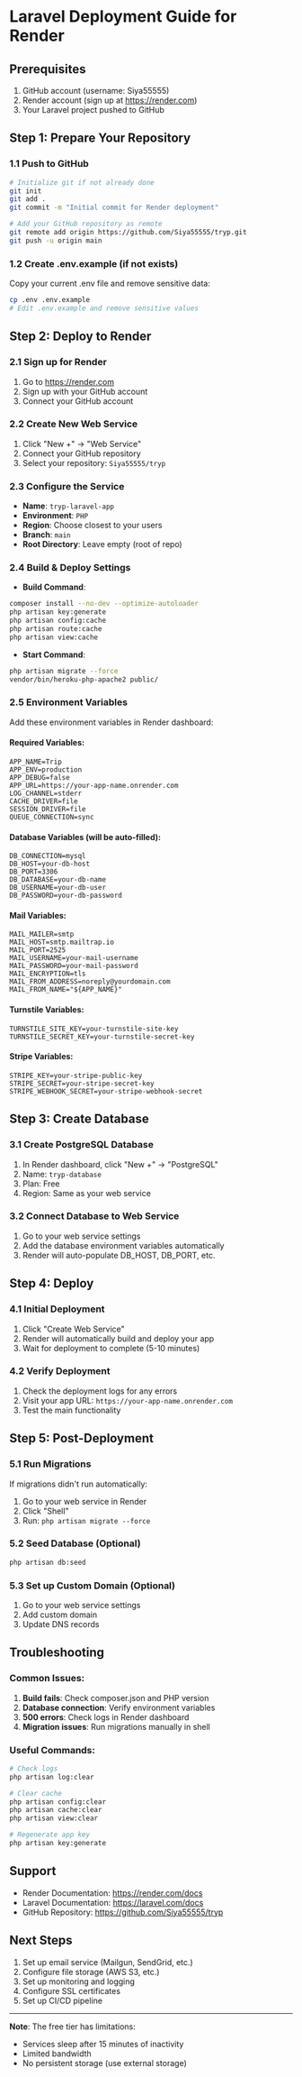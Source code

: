 # Laravel Deployment Guide for Render

## Prerequisites
1. GitHub account (username: Siya55555)
2. Render account (sign up at https://render.com)
3. Your Laravel project pushed to GitHub

## Step 1: Prepare Your Repository

### 1.1 Push to GitHub
```bash
# Initialize git if not already done
git init
git add .
git commit -m "Initial commit for Render deployment"

# Add your GitHub repository as remote
git remote add origin https://github.com/Siya55555/tryp.git
git push -u origin main
```

### 1.2 Create .env.example (if not exists)
Copy your current .env file and remove sensitive data:
```bash
cp .env .env.example
# Edit .env.example and remove sensitive values
```

## Step 2: Deploy to Render

### 2.1 Sign up for Render
1. Go to https://render.com
2. Sign up with your GitHub account
3. Connect your GitHub account

### 2.2 Create New Web Service
1. Click "New +" → "Web Service"
2. Connect your GitHub repository
3. Select your repository: `Siya55555/tryp`

### 2.3 Configure the Service
- **Name**: `tryp-laravel-app`
- **Environment**: `PHP`
- **Region**: Choose closest to your users
- **Branch**: `main`
- **Root Directory**: Leave empty (root of repo)

### 2.4 Build & Deploy Settings
- **Build Command**: 
```bash
composer install --no-dev --optimize-autoloader
php artisan key:generate
php artisan config:cache
php artisan route:cache
php artisan view:cache
```

- **Start Command**:
```bash
php artisan migrate --force
vendor/bin/heroku-php-apache2 public/
```

### 2.5 Environment Variables
Add these environment variables in Render dashboard:

#### Required Variables:
```
APP_NAME=Trip
APP_ENV=production
APP_DEBUG=false
APP_URL=https://your-app-name.onrender.com
LOG_CHANNEL=stderr
CACHE_DRIVER=file
SESSION_DRIVER=file
QUEUE_CONNECTION=sync
```

#### Database Variables (will be auto-filled):
```
DB_CONNECTION=mysql
DB_HOST=your-db-host
DB_PORT=3306
DB_DATABASE=your-db-name
DB_USERNAME=your-db-user
DB_PASSWORD=your-db-password
```

#### Mail Variables:
```
MAIL_MAILER=smtp
MAIL_HOST=smtp.mailtrap.io
MAIL_PORT=2525
MAIL_USERNAME=your-mail-username
MAIL_PASSWORD=your-mail-password
MAIL_ENCRYPTION=tls
MAIL_FROM_ADDRESS=noreply@yourdomain.com
MAIL_FROM_NAME="${APP_NAME}"
```

#### Turnstile Variables:
```
TURNSTILE_SITE_KEY=your-turnstile-site-key
TURNSTILE_SECRET_KEY=your-turnstile-secret-key
```

#### Stripe Variables:
```
STRIPE_KEY=your-stripe-public-key
STRIPE_SECRET=your-stripe-secret-key
STRIPE_WEBHOOK_SECRET=your-stripe-webhook-secret
```

## Step 3: Create Database

### 3.1 Create PostgreSQL Database
1. In Render dashboard, click "New +" → "PostgreSQL"
2. Name: `tryp-database`
3. Plan: Free
4. Region: Same as your web service

### 3.2 Connect Database to Web Service
1. Go to your web service settings
2. Add the database environment variables automatically
3. Render will auto-populate DB_HOST, DB_PORT, etc.

## Step 4: Deploy

### 4.1 Initial Deployment
1. Click "Create Web Service"
2. Render will automatically build and deploy your app
3. Wait for deployment to complete (5-10 minutes)

### 4.2 Verify Deployment
1. Check the deployment logs for any errors
2. Visit your app URL: `https://your-app-name.onrender.com`
3. Test the main functionality

## Step 5: Post-Deployment

### 5.1 Run Migrations
If migrations didn't run automatically:
1. Go to your web service in Render
2. Click "Shell"
3. Run: `php artisan migrate --force`

### 5.2 Seed Database (Optional)
```bash
php artisan db:seed
```

### 5.3 Set up Custom Domain (Optional)
1. Go to your web service settings
2. Add custom domain
3. Update DNS records

## Troubleshooting

### Common Issues:
1. **Build fails**: Check composer.json and PHP version
2. **Database connection**: Verify environment variables
3. **500 errors**: Check logs in Render dashboard
4. **Migration issues**: Run migrations manually in shell

### Useful Commands:
```bash
# Check logs
php artisan log:clear

# Clear cache
php artisan config:clear
php artisan cache:clear
php artisan view:clear

# Regenerate app key
php artisan key:generate
```

## Support
- Render Documentation: https://render.com/docs
- Laravel Documentation: https://laravel.com/docs
- GitHub Repository: https://github.com/Siya55555/tryp

## Next Steps
1. Set up email service (Mailgun, SendGrid, etc.)
2. Configure file storage (AWS S3, etc.)
3. Set up monitoring and logging
4. Configure SSL certificates
5. Set up CI/CD pipeline

---
**Note**: The free tier has limitations:
- Services sleep after 15 minutes of inactivity
- Limited bandwidth
- No persistent storage (use external storage) 